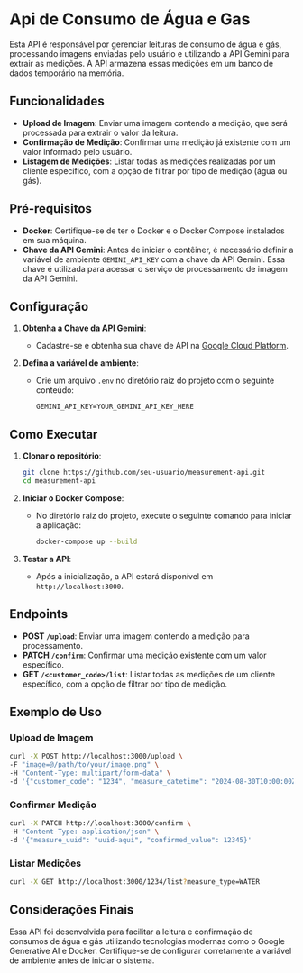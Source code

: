 # Api de Consumo de Água e Gas

Esta API é responsável por gerenciar leituras de consumo de água e gás, processando imagens enviadas pelo usuário e utilizando a API Gemini para extrair as medições. A API armazena essas medições em um banco de dados temporário na memória.

## Funcionalidades

- **Upload de Imagem**: Enviar uma imagem contendo a medição, que será processada para extrair o valor da leitura.
- **Confirmação de Medição**: Confirmar uma medição já existente com um valor informado pelo usuário.
- **Listagem de Medições**: Listar todas as medições realizadas por um cliente específico, com a opção de filtrar por tipo de medição (água ou gás).

## Pré-requisitos

- **Docker**: Certifique-se de ter o Docker e o Docker Compose instalados em sua máquina.
- **Chave da API Gemini**: Antes de iniciar o contêiner, é necessário definir a variável de ambiente `GEMINI_API_KEY` com a chave da API Gemini. Essa chave é utilizada para acessar o serviço de processamento de imagem da API Gemini.

## Configuração

1. **Obtenha a Chave da API Gemini**:

   - Cadastre-se e obtenha sua chave de API na [Google Cloud Platform](https://cloud.google.com).

2. **Defina a variável de ambiente**:
   - Crie um arquivo `.env` no diretório raiz do projeto com o seguinte conteúdo:
     ```env
     GEMINI_API_KEY=YOUR_GEMINI_API_KEY_HERE
     ```

## Como Executar

1. **Clonar o repositório**:

   ```bash
   git clone https://github.com/seu-usuario/measurement-api.git
   cd measurement-api
   ```

2. **Iniciar o Docker Compose**:

   - No diretório raiz do projeto, execute o seguinte comando para iniciar a aplicação:
     ```bash
     docker-compose up --build
     ```

3. **Testar a API**:
   - Após a inicialização, a API estará disponível em `http://localhost:3000`.

## Endpoints

- **POST `/upload`**: Enviar uma imagem contendo a medição para processamento.
- **PATCH `/confirm`**: Confirmar uma medição existente com um valor específico.
- **GET `/<customer_code>/list`**: Listar todas as medições de um cliente específico, com a opção de filtrar por tipo de medição.

## Exemplo de Uso

### Upload de Imagem

```bash
curl -X POST http://localhost:3000/upload \
-F "image=@/path/to/your/image.png" \
-H "Content-Type: multipart/form-data" \
-d '{"customer_code": "1234", "measure_datetime": "2024-08-30T10:00:00Z", "measure_type": "WATER"}'
```

### Confirmar Medição

```bash
curl -X PATCH http://localhost:3000/confirm \
-H "Content-Type: application/json" \
-d '{"measure_uuid": "uuid-aqui", "confirmed_value": 12345}'
```

### Listar Medições

```bash
curl -X GET http://localhost:3000/1234/list?measure_type=WATER
```

## Considerações Finais

Essa API foi desenvolvida para facilitar a leitura e confirmação de consumos de água e gás utilizando tecnologias modernas como o Google Generative AI e Docker. Certifique-se de configurar corretamente a variável de ambiente antes de iniciar o sistema.
